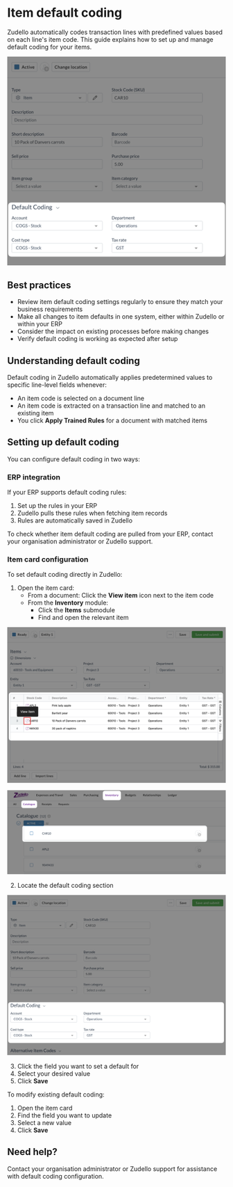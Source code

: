 # Item default coding

Zudello automatically codes transaction lines with predefined values based on each line's item code. This guide explains how to set up and manage default coding for your items.

![](../images/CleanShot%202025-03-23%20at%2007.17.37@2x.png)

## Best practices

- Review item default coding settings regularly to ensure they match your business requirements
- Make all changes to item defaults in one system, either within Zudello or within your ERP
- Consider the impact on existing processes before making changes
- Verify default coding is working as expected after setup

## Understanding default coding

Default coding in Zudello automatically applies predetermined values to specific line-level fields whenever:

- An item code is selected on a document line
- An item code is extracted on a transaction line and matched to an existing item
- You click **Apply Trained Rules** for a document with matched items

## Setting up default coding

You can configure default coding in two ways:

### ERP integration

If your ERP supports default coding rules:

1. Set up the rules in your ERP
2. Zudello pulls these rules when fetching item records
3. Rules are automatically saved in Zudello

To check whether item default coding are pulled from your ERP, contact your organisation administrator or Zudello support.

### Item card configuration

To set default coding directly in Zudello:

1. Open the item card:
    - From a document: Click the **View item** icon next to the item code
    - From the **Inventory** module:
        - Click the **Items** submodule
        - Find and open the relevant item

![](../images/CleanShot%202025-03-23%20at%2007.08.34@2x.png)

![](../images/CleanShot%202025-03-23%20at%2007.09.27@2x.png)

2. Locate the default coding section

![](../images/CleanShot%202025-03-23%20at%2007.20.10@2x.png)

3. Click the field you want to set a default for
4. Select your desired value
5. Click **Save**

To modify existing default coding:

1. Open the item card
2. Find the field you want to update
3. Select a new value
4. Click **Save**

## Need help?

Contact your organisation administrator or Zudello support for assistance with default coding configuration.